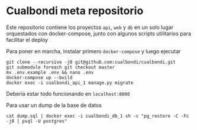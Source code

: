 # Cualbondi meta repositorio

Este repositorio contiene los proyectos `api`, `web` y `db` en un solo lugar orquestados con docker-compose, junto con algunos scripts utilitarios para facilitar el deploy

Para poner en marcha, instalar primero `docker-compose` y luego ejecutar

    git clone --recursive -j8 git@github.com:cualbondi/cualbondi.git
    git submodule foreach git checkout master
    mv .env.example .env && nano .env
    docker-compose up --build
    docker exec -i cualbondi_api_1 manage.py migrate

Debería estar todo funcionando en `localhost:8000`

Para usar un dump de la base de datos

    cat dump.sql | docker exec -i cualbondi_db_1 sh -c "pg_restore -C -Fc -j8 | psql -U postgres"

